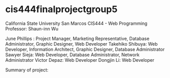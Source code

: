 # cis444finalprojectgroup5

California State University San Marcos
CIS444 - Web Programming
Professor: Shaun-inn Wu

June Phillips : Project Manager, Marketing Representative, Database Administrator, Graphic Designer, Web Developer
Takehiko Shibuya: Web Developer, Information Architect, Graphic Designer, Database Administrator
Sawyer Sieja: Web Developer, Database Administrator, Network Administrator
Victor Depaz: Web Developer
Dongjin Li: Web Developer

Summary of project: 

